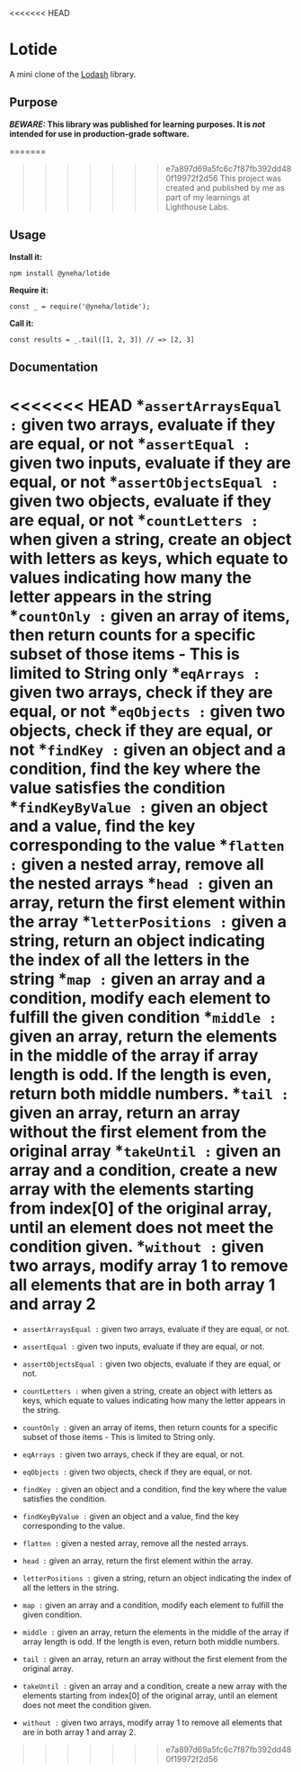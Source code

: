 <<<<<<< HEAD
# Lotide

A mini clone of the [Lodash](https://lodash.com) library.

## Purpose

**_BEWARE:_ This library was published for learning purposes. It is _not_ intended for use in production-grade software.**

=======
>>>>>>> e7a897d69a5fc6c7f87fb392dd480f19972f2d56
This project was created and published by me as part of my learnings at Lighthouse Labs. 

## Usage

**Install it:**

`npm install @yneha/lotide`

**Require it:**

`const _ = require('@yneha/lotide');`

**Call it:**

`const results = _.tail([1, 2, 3]) // => [2, 3]`

## Documentation

<<<<<<< HEAD
*`assertArraysEqual :` given two arrays, evaluate if they are equal, or not
*`assertEqual :` given two inputs, evaluate if they are equal, or not
*`assertObjectsEqual :` given two objects, evaluate if they are equal, or not
*`countLetters :` when given a string, create an object with letters as keys, which equate to values indicating how many the letter appears in the string
*`countOnly :` given an array of items, then return counts for a specific subset of those items - This is limited to String only
*`eqArrays :` given two arrays, check if they are equal, or not
*`eqObjects :` given two objects, check if they are equal, or not
*`findKey :` given an object and a condition, find the key where the value satisfies the condition
*`findKeyByValue :` given an object and a value, find the key corresponding to the value
*`flatten :` given a nested array, remove all the nested arrays
*`head :` given an array, return the first element within the array
*`letterPositions :` given a string, return an object indicating the index of all the letters in the string
*`map :` given an array and a condition, modify each element to fulfill the given condition
*`middle :` given an array, return the elements in the middle of the array if array length is odd. If the length is even, return both middle numbers.
*`tail :` given an array, return an array without the first element from the original array
*`takeUntil :` given an array and a condition, create a new array with the elements starting from index[0] of the original array, until an element does not meet the condition given.
*`without :` given two arrays, modify array 1 to remove all elements that are in both array 1 and array 2
=======
* `assertArraysEqual :` given two arrays, evaluate if they are equal, or not.

* `assertEqual :` given two inputs, evaluate if they are equal, or not.

* `assertObjectsEqual :` given two objects, evaluate if they are equal, or not.

* `countLetters :` when given a string, create an object with letters as keys, which equate to values indicating how many the letter appears in the string.

* `countOnly :` given an array of items, then return counts for a specific subset of those items - This is limited to String only.

* `eqArrays :` given two arrays, check if they are equal, or not.

* `eqObjects :` given two objects, check if they are equal, or not.

* `findKey :` given an object and a condition, find the key where the value satisfies the condition.

* `findKeyByValue :` given an object and a value, find the key corresponding to the value.

* `flatten :` given a nested array, remove all the nested arrays.

* `head :` given an array, return the first element within the array.

* `letterPositions :` given a string, return an object indicating the index of all the letters in the string.

* `map :` given an array and a condition, modify each element to fulfill the given condition.

* `middle :` given an array, return the elements in the middle of the array if array length is odd. If the length is even, return both middle numbers.

* `tail :` given an array, return an array without the first element from the original array.

* `takeUntil :` given an array and a condition, create a new array with the elements starting from index[0] of the original array, until an element does not meet the condition given.

* `without :` given two arrays, modify array 1 to remove all elements that are in both array 1 and array 2.
>>>>>>> e7a897d69a5fc6c7f87fb392dd480f19972f2d56
